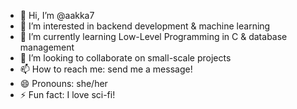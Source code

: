 - 👋 Hi, I’m @aakka7
- 👀 I’m interested in backend development & machine learning
- 🌱 I’m currently learning Low-Level Programming in C & database management
- 💞️ I’m looking to collaborate on small-scale projects
- 📫 How to reach me: send me a message!
- 😄 Pronouns: she/her
- ⚡ Fun fact: I love sci-fi!

<!---
aakka7/aakka7 is a ✨ special ✨ repository because its `README.md` (this file) appears on your GitHub profile.
You can click the Preview link to take a look at your changes.
--->

